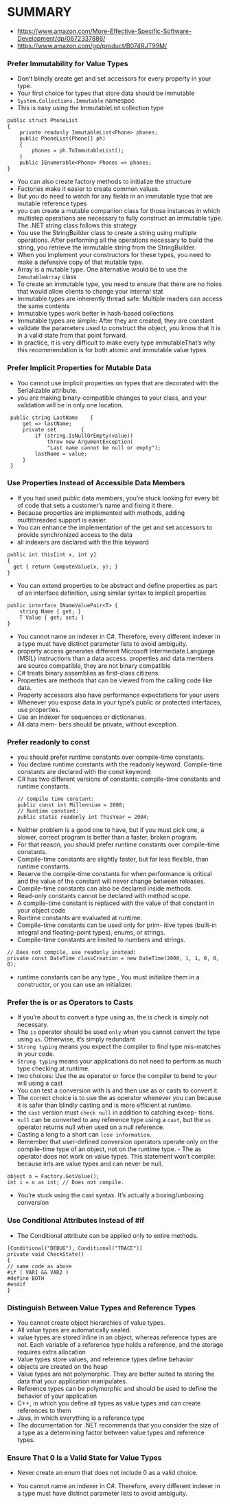 # SUMMARY 
- https://www.amazon.com/More-Effective-Specific-Software-Development/dp/0672337886/
- https://www.amazon.com/gp/product/B074RJT99M/
### Prefer Immutability for Value Types
- Don’t blindly create get and set accessors for every property in your type.
- Your first choice for types that store data should be immutable
- ```System.Collections.Immutable``` namespac
- This is easy using the ImmutableList collection type
```
public struct PhoneList 
{    
	private readonly ImmutableList<Phone> phones;    
	public PhoneList(Phone[] ph)    
	{        
		phones = ph.ToImmutableList();    
	}    
	public IEnumerable<Phone> Phones => phones; 
} 
```
- You can also create factory methods to initialize the structure
- Factories make it easier to create common values.
- But you do need to watch for any fields in an immutable type that are mutable reference types
- you can create a mutable companion class for those instances in which multistep operations are necessary to fully construct an immutable type. The .NET string class follows this strategy
- You use the StringBuilder class to create a string using multiple operations. After performing all the operations necessary to build the string, you retrieve the immutable string from the StringBuilder.
- When you implement your constructors for these types, you need to make a defensive copy of that mutable type. 
- Array is a mutable type. One alternative would be to use the ```ImmutableArray``` class
- To create an immutable type, you need to ensure that there are no holes that would allow clients to change your internal stat
- Immutable types are inherently thread safe: Multiple readers can access the same contents
- Immutable types work better in hash-based collections
- Immutable types are simple: After they are created, they are constant
- validate the parameters used to construct the object, you know that it is in a valid state from that point forward.
- In practice, it is very difficult to make every type immutableThat’s why this recommendation is for both atomic and immutable value types

### Prefer Implicit Properties for Mutable Data
- You cannot use implicit properties on types that are decorated with the Serializable attribute.
- you are making binary-compatible changes to your class, and your validation will be in only one location. 
```
 public string LastName    {        
	 get => lastName;        
	 private set        {            
		 if (string.IsNullOrEmpty(value))                
			 throw new ArgumentException(                    
			 "Last name cannot be null or empty");            
		 lastName = value;        
	 }    
 } 
 ```

### Use Properties Instead of Accessible Data Members
- If you had used public data members, you’re stuck looking for every bit of code that sets a customer’s name and fixing it there.
- Because properties are implemented with methods, adding multithreaded support is easier. 
- You can enhance the implementation of the get and set accessors to provide synchronized access to the data
- all indexers are declared with the this keyword

```
public int this[int x, int y]
{
  get { return ComputeValue(x, y); }
}
```
- You can extend properties to be abstract and define properties as part of an interface definition, using similar syntax to implicit properties
```
public interface INameValuePair<T> {    
	string Name { get; }    
	T Value { get; set; } 
} 
```
- You cannot name an indexer in C#. Therefore, every different indexer in a type must have distinct parameter lists to avoid ambiguity.
- property access generates different Microsoft Intermediate Language (MSIL) instructions than a data access. properties and data members are source compatible, they are not binary compatible
-  C# treats binary assemblies as first-class citizens.
- Properties are methods that can be viewed from the calling code like data.
- Property accessors also have performance expectations for your users
- Whenever you expose data in your type’s public or protected interfaces, use properties. 
- Use an indexer for sequences or dictionaries. 
- All data mem- bers should be private, without exception. 

### Prefer readonly to const
- you should prefer runtime constants over compile-time constants. 
- You declare runtime constants with the readonly keyword. Compile-time constants are declared with the const keyword:
- C# has two different versions of constants: compile-time constants and runtime constants.
  ```
  // Compile time constant:
  public const int Millennium = 2000;
  // Runtime constant:
  public static readonly int ThisYear = 2004;
  ```
- Neither problem is a good one to have, but if you must pick one, a slower, correct program is better than a faster, broken program. 
- For that reason, you should prefer runtime constants over compile-time constants. 
- Compile-time constants are slightly faster, but far less flexible, than runtime constants.
- Reserve the compile-time constants for when performance is critical and the value of the constant will never change between releases.
- Compile-time constants can also be declared inside methods. 
- Read-only constants cannot be declared with method scope.
- A compile-time constant is replaced with the value of that constant in your object code
- Runtime constants are evaluated at runtime.
- Compile-time constants can be used only for prim- itive types (built-in integral and floating-point types), enums, or strings. 
- Compile-time constants are limited to numbers and strings.
```
// Does not compile, use readonly instead:
private const DateTime classCreation = new DateTime(2000, 1, 1, 0, 0, 0);
```
- runtime constants can be any type , You must initialize them in a constructor, or you can use an initializer.
	
### Prefer the is or as Operators to Casts
- If you’re about to convert a type using as, the is check is simply not necessary.
- The ```is``` operator should be used ```only``` when you cannot convert the type using ```as```. Otherwise, it’s simply redundant
- ```Strong typing``` means you expect the compiler to find type mis-matches in your code.
- ```Strong typing``` means your applications do not need to perform as much type checking at runtime.
- two choices: Use the as operator or force the compiler to bend to your will using a cast
- You can test a conversion with is and then use as or casts to convert it.
- The correct choice is to use the as operator whenever you can because it is safer than blindly casting and is more efficient at runtime.
- the ```cast``` version must ```check null``` in addition to catching excep- tions. 
- ```null``` can be converted to any reference type using a ```cast```, but the ```as``` operator returns null when used on a null reference.
- Casting a long to a short can ```lose information```.  
- Remember that user-defined conversion operators operate only on the compile-time type of an object, not on the runtime type. - The as operator does not work on value types. This statement won’t compile: because ints are value types and can never be null.
```
object o = Factory.GetValue();
int i = o as int; // Does not compile.
```
- You’re stuck using the cast syntax. It’s actually a boxing/unboxing conversion     	
### Use Conditional Attributes Instead of #if
- The Conditional attribute can be applied only to entire methods.   
```
[Conditional("DEBUG"), Conditional("TRACE")]
private void CheckState()
{
// same code as above
#if ( VAR1 && VAR2 )
#define BOTH
#endif
}
```
### Distinguish Between Value Types and Reference Types
- You cannot create object hierarchies of value types. 
- All value types are automatically sealed. 
- value types are stored inline in an object, whereas reference types are not. Each variable of a reference type holds a reference, and the storage requires extra allocation
- Value types store values, and reference types define behavior
- objects are created on the heap
-  Value types are not polymorphic. They are better suited to storing the data that your application manipulates.
-  Reference types can be polymorphic and should be used to define the behavior of your application
- C++, in which you define all types as value types and can create references to them
- Java, in which everything is a reference type 
- The documentation for .NET recommends that you consider the size of a type as a determining factor between value types and reference types.

### Ensure That 0 Is a Valid State for Value Types
-  Never create an enum that does not include 0 as a
valid choice.






















- You cannot name an indexer in C#. Therefore, every different indexer in a type must have distinct parameter lists to avoid ambiguity.
